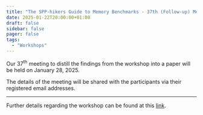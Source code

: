 ```yaml
---
title: "The SPP-hikers Guide to Memory Benchmarks - 37th (Follow-up) Meeting"
date: 2025-01-22T20:00:00+01:00
draft: false
sidebar: false
pager: false
tags:
  - "Workshops"
---
```


Our 37<sup>th</sup> meeting to distill the findings from the workshop into a paper will be held on January 28, 2025.

The details of the meeting will be shared with the participants via their registered email addresses.

---

Further details regarding the workshop can be found at this [link](/posts/mini-workshop_2023).

